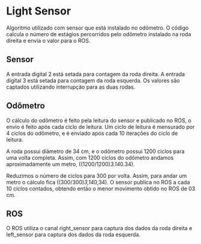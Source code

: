 # Light Sensor

Algoritmo utilizado com sensor que está instalado no odômetro.
O código calcula o número de estágios percorridos pelo odômetro instalado na roda direita e envia o valor para o ROS.

## Sensor

A entrada digital 2 está setada para contagem da roda direita.
A entrada digital 3 está setada para contagem da roda esquerda.
Os valores são captados utilizando interrupção para as duas rodas.

## Odômetro

O cálculo do odômetro é feito pela leitura do sensor e publicado no ROS, o envio é feito após cada ciclo de leitura.
Um ciclo de leitura é mensurado por 4 ciclos do odômetro, e é enviado após cada 10 iterações do ciclo de leitura.

A roda possui diâmetro de 34 cm, e o odômetro possui 1200 ciclos para uma volta completa. Assim, com 1200 ciclos do odômetro andamos aproximadamente um metro, ((1200/1200)*3.14*0.34).

Reduzimos o número de ciclos para 300 por volta. Assim, para andar um metro o cálculo fica ((300/300)*3,14*0,34). O sensor publica no ROS a cada 10 ciclos contados, obtendo então o menor movimento obtido no ROS de 03 cm.

## ROS

O ROS utiliza o canal right_sensor para captura dos dados da roda direita e left_sensor para captura dos dados da roda esquerda.
